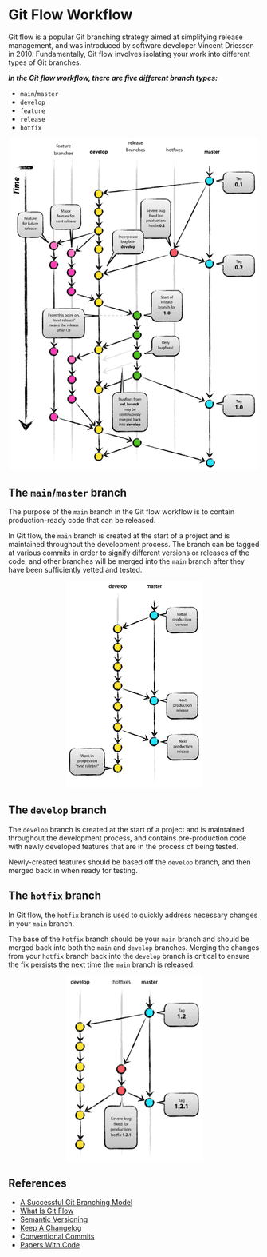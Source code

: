 # Git Flow Workflow

Git flow is a popular Git branching strategy aimed at simplifying release management, and was introduced by software developer Vincent Driessen in 2010. Fundamentally, Git flow involves isolating your work into different types of Git branches.

**_In the Git flow workflow, there are five different branch types:_**

- `main`/`master`
- `develop`
- `feature`
- `release`
- `hotfix`

<p align="center">
    <img src="images/git_flow_workflow.png" alt="Git Flow Workflow" width="500"/>
</p>

## The `main`/`master` branch

The purpose of the `main` branch in the Git flow workflow is to contain production-ready code that can be released.

In Git flow, the `main` branch is created at the start of a project and is maintained throughout the development process. The branch can be tagged at various commits in order to signify different versions or releases of the code, and other branches will be merged into the `main` branch after they have been sufficiently vetted and tested.

<p align="center">
    <img src="images/main_branch.png" alt="The Main/Master Branch" width="275"/>
</p>

## The `develop` branch

The `develop` branch is created at the start of a project and is maintained throughout the development process, and contains pre-production code with newly developed features that are in the process of being tested.

Newly-created features should be based off the `develop` branch, and then merged back in when ready for testing.

## The `hotfix` branch

In Git flow, the `hotfix` branch is used to quickly address necessary changes in your `main` branch.

The base of the `hotfix` branch should be your `main` branch and should be merged back into both the `main` and `develop` branches. Merging the changes from your `hotfix` branch back into the `develop` branch is critical to ensure the fix persists the next time the `main` branch is released.

<p align="center">
    <img src="images/hotfix_branch.png" alt="The Hotfix Branch" width="275"/>
</p>

## References

- [A Successful Git Branching Model](https://nvie.com/posts/a-successful-git-branching-model)
- [What Is Git Flow](https://www.gitkraken.com/learn/git/git-flow)
- [Semantic Versioning](https://semver.org)
- [Keep A Changelog](https://keepachangelog.com)
- [Conventional Commits](https://www.conventionalcommits.org)
- [Papers With Code](https://portal.paperswithcode.com)
